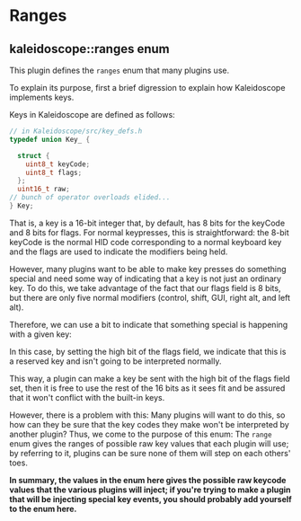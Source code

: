 # Ranges

## kaleidoscope::ranges enum

This plugin defines the `ranges` enum that many plugins use.

To explain its purpose, first a brief digression to explain how Kaleidoscope implements keys.

Keys in Kaleidoscope are defined as follows:

```c++
// in Kaleidoscope/src/key_defs.h
typedef union Key_ {

  struct {
    uint8_t keyCode;
    uint8_t flags;
  };
  uint16_t raw;
// bunch of operator overloads elided...
} Key;
```
That is, a key is a 16-bit integer that, by default, has 8 bits for the keyCode and 8 bits for flags.
For normal keypresses, this is straightforward: the 8-bit keyCode is the normal HID code corresponding to a normal keyboard key and the flags are used to indicate the modifiers being held.

However, many plugins want to be able to make key presses do something special and need some way of indicating that a key is not just an ordinary key.
To do this, we take advantage of the fact that our flags field is 8 bits, but there are only five normal modifiers (control, shift, GUI, right alt, and left alt).
<!-- question: does bit six have any signicance? it seems to be unused
--> Therefore, we can use a bit to indicate that something special is happening with a given key:
In this case, by setting the high bit of the flags field, we indicate that this is a reserved key and isn't going to be interpreted normally.

This way, a plugin can make a key be sent with the high bit of the flags field set, then it is free to use the rest of the 16 bits as it sees fit and be assured that it won't conflict with the built-in keys.

However, there is a problem with this:
Many plugins will want to do this, so how can they be sure that the key codes they make won't be interpreted by another plugin?
Thus, we come to the purpose of this enum: 
The `range` enum gives the ranges of possible raw key values that each plugin will use; by referring to it, plugins can be sure none of them will step on each others' toes.

**In summary, the values in the enum here gives the possible raw keycode values that the various plugins will inject; if you're trying to make a plugin that will be injecting special key events, you should probably add yourself to the enum here.**

